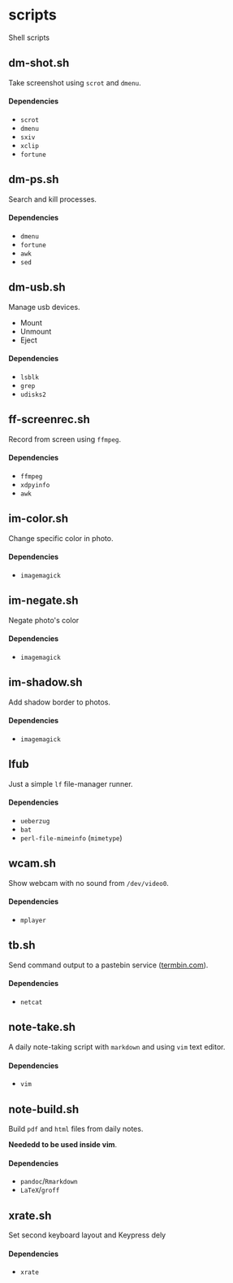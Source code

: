 # scripts

Shell scripts

## dm-shot.sh

Take screenshot using `scrot` and `dmenu`.

#### Dependencies

- `scrot`
- `dmenu`
- `sxiv`
- `xclip`
- `fortune`

## dm-ps.sh

Search and kill processes.

#### Dependencies

- `dmenu`
- `fortune`
- `awk`
- `sed`

## dm-usb.sh

Manage usb devices.

- Mount
- Unmount
- Eject

#### Dependencies

- `lsblk`
- `grep`
- `udisks2`

## ff-screenrec.sh

Record from screen using `ffmpeg`.

#### Dependencies

- `ffmpeg`
- `xdpyinfo`
- `awk`

## im-color.sh

Change specific color in photo.

#### Dependencies

- `imagemagick`

## im-negate.sh

Negate photo's color

#### Dependencies

- `imagemagick`

## im-shadow.sh

Add shadow border to photos.

#### Dependencies

- `imagemagick`

## lfub

Just a simple `lf` file-manager runner.

#### Dependencies

- `ueberzug`
- `bat`
- `perl-file-mimeinfo` (`mimetype`)

## wcam.sh

Show webcam with no sound from `/dev/video0`.

#### Dependencies

- `mplayer`

## tb.sh

Send command output to a pastebin service ([termbin.com](termbin.com)).

#### Dependencies

- `netcat`

## note-take.sh

A daily note-taking script with `markdown` and using `vim` text editor.

#### Dependencies

- `vim`

## note-build.sh

Build `pdf` and `html` files from daily notes.

**Neededd to be used inside vim**.

#### Dependencies

- `pandoc`/`Rmarkdown`
- `LaTeX`/`groff`

## xrate.sh

Set second keyboard layout and Keypress dely

#### Dependencies

- `xrate`
